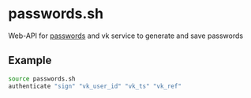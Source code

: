 # passwords.sh
Web-API for [passwords](https://vk.com/passwords_generator) and vk service to generate and save passwords

## Example
```bash
source passwords.sh
authenticate "sign" "vk_user_id" "vk_ts" "vk_ref"
```


